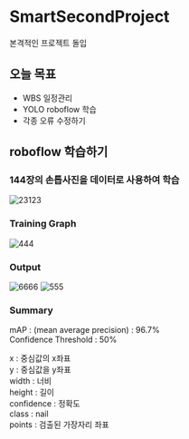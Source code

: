 # SmartSecondProject
본격적인 프로젝트 돌입

## 오늘 목표
- WBS 일정관리
- YOLO roboflow 학습
- 각종 오류 수정하기

## roboflow 학습하기
### 144장의 손톱사진을 데이터로 사용하여 학습
![23123](https://github.com/Jinkyun0328/SmartSecondProject/assets/123911778/883b8624-2e8a-46fa-bce8-8bcde0577047)

### Training Graph
![444](https://github.com/Jinkyun0328/SmartSecondProject/assets/123911778/f5ce6a4a-c95c-4b59-b427-a5edd7db85c7)

### Output
![6666](https://github.com/Jinkyun0328/SmartSecondProject/assets/123911778/ba84bb77-a4a6-4be9-bed3-c0557d8f1d2a)
![555](https://github.com/Jinkyun0328/SmartSecondProject/assets/123911778/5ffe288f-be31-4b52-9689-326de5dd2a91)

### Summary
mAP : (mean average precision) : 96.7%                     
Confidence Threshold : 50%                 

x : 중심값의 x좌표                 
y : 중심값을 y좌표                 
width : 너비                 
height : 길이                 
confidence : 정확도                 
class : nail                 
points : 검출된 가장자리 좌표                 
